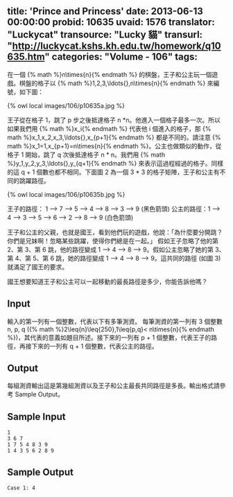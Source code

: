 title: 'Prince and Princess'
date: 2013-06-13 00:00:00
probid: 10635
uvaid: 1576
translator: "Luckycat"
transource: "Lucky 貓"
transurl: "http://luckycat.kshs.kh.edu.tw/homework/q10635.htm"
categories: "Volume - 106"
tags:
---

在一個 {% math %}n\times{n}{% endmath %} 的棋盤，王子和公主玩一個遊戲。棋盤的格子以 {% math %}1,2,3,\ldots{},n\times{n}{% endmath %} 來編號，如下圖：

{% owl local images/106/p10635a.jpg %}

王子從在格子 1，跳了 p 步之後抵達格子 n \*n。他進入一個格子最多一次。所以如果我們用 {% math %}x_i{% endmath %} 代表他 i 個進入的格子，那 {% math %}x_1,x_2,x_3,\ldots{},x_{p+1}{% endmath %} 都是不同的。請注意 {% math %}x_1=1,x_{p+1}=n\times{n}{% endmath %}。公主也做類似的動作，從格子 1 開始，跳了 q 次後抵達格子 n \* n。我們用 {% math %}y_1,y_2,y_3,\ldots{},y_{q+1}{% endmath %} 來表示這過程經過的格子。同樣的這 q + 1 個數也都不相同。下面圖 2 為一個 3 \* 3 的格子矩陣，王子和公主有不同的跳躍路徑。

{% owl local images/106/p10635b.jpg %}

王子的路徑： 1 --> 7 --> 5 --> 4 --> 8 --> 3 --> 9 (黑色箭頭)
公主的路徑：1 --> 4 --> 3 --> 5 --> 6 --> 2 --> 8 --> 9 (白色箭頭)

王子和公主的父親，也就是國王，看到他們玩的遊戲，他說：「為什麼要分開跳？你們是兄妹啊！忽略某些跳躍，使得你們總是在一起。」
假如王子忽略了他的第 2、第 3、第 6 跳，他的路徑變成 1 --> 4 --> 8 --> 9。假如公主忽略了她的第 3、第 4、第 5、第 6 跳，她的路徑變成 1 --> 4 --> 8 --> 9。這共同的路徑 (如圖 3) 就滿足了國王的要求。

國王想要知道王子和公主可以一起移動的最長路徑是多少，你能告訴他嗎？

## Input ##

輸入的第一列有一個整數，代表以下有多筆測資。
每筆測資的第一列有 3 個整數 n, p, q ({% math %}2\leq{n}\leq{250},1\leq{p,q}< n\times{n}{% endmath %})，其代表的意義如題目所述。接下來的一列有 p + 1 個整數，代表王子的路徑，再接下來的一列有 q + 1 個整數，代表公主的路徑。

## Output ##

每組測資輸出這是第幾組測資以及王子和公主最長共同路徑是多長。輸出格式請參考 Sample Output。

## Sample Input ##

	1
	3 6 7
	1 7 5 4 8 3 9
	1 4 3 5 6 2 8 9

## Sample Output ##

	Case 1: 4